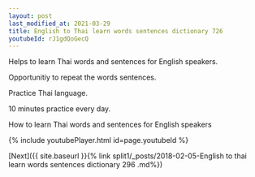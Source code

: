 ```yaml
---
layout: post
last_modified_at: 2021-03-29
title: English to Thai learn words sentences dictionary 726 
youtubeId: rJ1gdQoGecQ
---
```

 
 
Helps to learn Thai words and sentences for English speakers.

Opportunitiy to repeat the words sentences. 

Practice Thai language. 
 
10 minutes practice every day. 
 
How to learn Thai words and sentences for English speakers 
 
{% include youtubePlayer.html id=page.youtubeId %}
 
 
[Next]({{ site.baseurl }}{% link  split1/_posts/2018-02-05-English to thai learn words sentences dictionary 296 .md%})
 
